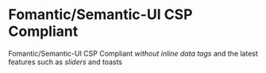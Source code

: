 # Fomantic/Semantic-UI CSP Compliant
Fomantic/Semantic-UI CSP Compliant *without inline data tags* and the latest features such as *sliders* and toasts
